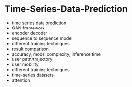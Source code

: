 # Time-Series-Data-Prediction          
- time series data prediction    
- GAN framework  
- encoder decoder  
- sequence to sequence model  
- different training techniques  
- result comparison 
- accuracy, model complexity, inference time 
- user path/trajectory 
- user mobility 
- different training techniques 
- time-series datasets 
- attention 
  
